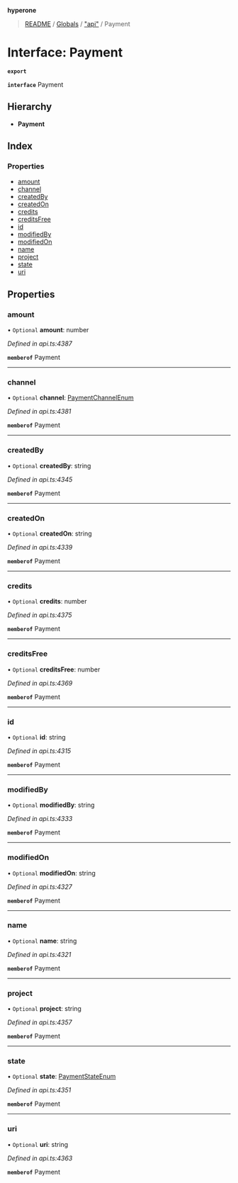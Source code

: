 **hyperone**

> [README](../README.md) / [Globals](../globals.md) / ["api"](../modules/_api_.md) / Payment

# Interface: Payment

**`export`** 

**`interface`** Payment

## Hierarchy

* **Payment**

## Index

### Properties

* [amount](_api_.payment.md#amount)
* [channel](_api_.payment.md#channel)
* [createdBy](_api_.payment.md#createdby)
* [createdOn](_api_.payment.md#createdon)
* [credits](_api_.payment.md#credits)
* [creditsFree](_api_.payment.md#creditsfree)
* [id](_api_.payment.md#id)
* [modifiedBy](_api_.payment.md#modifiedby)
* [modifiedOn](_api_.payment.md#modifiedon)
* [name](_api_.payment.md#name)
* [project](_api_.payment.md#project)
* [state](_api_.payment.md#state)
* [uri](_api_.payment.md#uri)

## Properties

### amount

• `Optional` **amount**: number

*Defined in api.ts:4387*

**`memberof`** Payment

___

### channel

• `Optional` **channel**: [PaymentChannelEnum](../enums/_api_.paymentchannelenum.md)

*Defined in api.ts:4381*

**`memberof`** Payment

___

### createdBy

• `Optional` **createdBy**: string

*Defined in api.ts:4345*

**`memberof`** Payment

___

### createdOn

• `Optional` **createdOn**: string

*Defined in api.ts:4339*

**`memberof`** Payment

___

### credits

• `Optional` **credits**: number

*Defined in api.ts:4375*

**`memberof`** Payment

___

### creditsFree

• `Optional` **creditsFree**: number

*Defined in api.ts:4369*

**`memberof`** Payment

___

### id

• `Optional` **id**: string

*Defined in api.ts:4315*

**`memberof`** Payment

___

### modifiedBy

• `Optional` **modifiedBy**: string

*Defined in api.ts:4333*

**`memberof`** Payment

___

### modifiedOn

• `Optional` **modifiedOn**: string

*Defined in api.ts:4327*

**`memberof`** Payment

___

### name

• `Optional` **name**: string

*Defined in api.ts:4321*

**`memberof`** Payment

___

### project

• `Optional` **project**: string

*Defined in api.ts:4357*

**`memberof`** Payment

___

### state

• `Optional` **state**: [PaymentStateEnum](../enums/_api_.paymentstateenum.md)

*Defined in api.ts:4351*

**`memberof`** Payment

___

### uri

• `Optional` **uri**: string

*Defined in api.ts:4363*

**`memberof`** Payment
